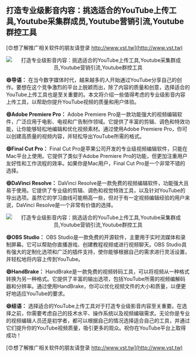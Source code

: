 ## **打造专业级影音内容：挑选适合的YouTube上传工具,Youtube采集群成员,Youtube营销引流,Youtube群控工具**

[😍想了解推广相关软件的朋友请登录 http://www.vst.tw](http://www.vst.tw)

 <center><img src="https://vst.tw/MP4/tuiguang/png/6.png" alt="打造专业级影音内容：挑选适合的YouTube上传工具,Youtube采集群成员,Youtube营销引流,Youtube群控工具"></center>

**😄导语：**
在当今数字媒体时代，越来越多的人开始通过YouTube分享自己的创作。要想在这个竞争激烈的平台上脱颖而出，除了内容的质量和创意，选择适合的YouTube上传工具也是至关重要的。本文将介绍一些值得考虑的专业级影音内容上传工具，以帮助你提升YouTube视频的质量和用户体验。

**😄Adobe Premiere Pro：**
Adobe Premiere Pro是一款功能强大的视频编辑软件，广泛应用于电影、电视和广告制作领域。它提供了丰富的剪辑、调色和特效功能，让你能够轻松地编辑和优化视频素材。通过使用Adobe Premiere Pro，你可以创建高质量的视频内容，并轻松导出YouTube所需的格式。

**😄Final Cut Pro：**
Final Cut Pro是苹果公司开发的专业级视频编辑软件，只能在Mac平台上使用。它提供了类似于Adobe Premiere Pro的功能，但更加注重用户友好性和工作流程的效率。如果你是Mac用户，Final Cut Pro是一个非常不错的选择。

**😄DaVinci Resolve：**
DaVinci Resolve是一款免费的视频编辑软件，功能强大且易于使用。它提供了专业级的剪辑、调色和视觉特效工具，以及针对YouTube的导出选项。虽然它的学习曲线可能稍高一些，但对于有一定视频编辑经验的用户来说，DaVinci Resolve是一个非常有价值的选择。

 <center><img src="https://vst.tw/MP4/tuiguang/png/7.png" alt="打造专业级影音内容：挑选适合的YouTube上传工具,Youtube采集群成员,Youtube营销引流,Youtube群控工具"></center>

**😄OBS Studio：**
OBS Studio是一款免费的开源软件，主要用于实时流媒体和录制屏幕。它可以帮助你直播游戏、创建教程视频或进行视频聊天。OBS Studio具有强大的定制化选项和广泛的插件支持，使你能够根据自己的需求进行灵活设置，并轻松地将内容上传到YouTube。

**😄HandBrake：**
HandBrake是一款免费的视频转码工具，可以将视频从一种格式转换为另一种格式。它提供了丰富的输出选项，包括YouTube所需的视频编解码器和分辨率。通过使用HandBrake，你可以优化视频文件的大小和质量，以便更好地适应YouTube的要求。

**😄结语：**
选择适合的YouTube上传工具对于打造专业级影音内容至关重要。在选择之前，你需要考虑自己的技术水平、操作系统以及视频编辑需求。无论你是专业的视频编辑人员还是初学者，都可以根据自己的情况选择适合自己的工具，并通过它们提升你的YouTube视频质量，吸引更多的观众。祝你在YouTube平台上取得成功！

[😍想了解推广相关软件的朋友请登录 http://www.vst.tw](http://www.vst.tw)



